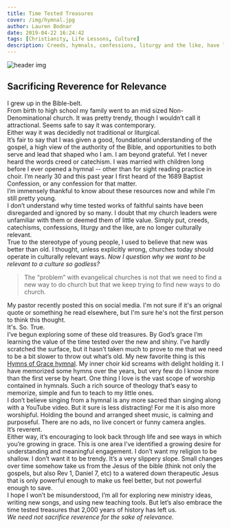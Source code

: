 ```yaml
---
title: Time Tested Treasures
cover: /img/hymnal.jpg
author: Lauren Bodnar
date: 2019-04-22 16:24:42
tags: [Christianity, Life Lessons, Culture]
description: Creeds, hymnals, confessions, liturgy and the like, have lost cultural relevance. By God’s grace I’m learning the value of the time tested over the new and shiny.
---
```

![header img](/img/hymnal.jpg)
<br/>
## Sacrificing Reverence for Relevance

I grew up in the Bible-belt. <br/>
From birth to high school my family went to an mid sized Non-Denominational church. It was pretty trendy, though I wouldn’t call it attractional. Seems safe to say it was contemporary.<br/>
Either way it was decidedly not traditional or liturgical. <br/>
It’s fair to say that I was given a good, foundational understanding of the gospel, a high view of the authority of the Bible, and opportunities to both serve and lead that shaped who I am. I am beyond grateful. Yet I never heard the words creed or catechism. I was married with children long before I ever opened a hymnal -- other than for sight reading practice in choir. I’m nearly 30 and this past year I first heard of the 1689 Baptist Confession, or any confession for that matter. <br/>
I’m immensely thankful to know about these resources now and while I'm still pretty young. <br/>
I don’t understand why time tested works of faithful saints have been disregarded and ignored by so many. I doubt that my church leaders were unfamiliar with them or deemed them of little value. Simply put, creeds, catechisms, confessions, liturgy and the like, are no longer culturally relevant. <br/>
True to the stereotype of young people, I used to believe that new was better than old. I thought, unless explicitly wrong, churches today should operate in culturally relevant ways. *Now I question why we want to be relevant to a culture so godless?*
<br/>

>The “problem” with evangelical churches is not that we need to find a new way to do church but that we keep trying to find new ways to do church.

My pastor recently posted this on social media. I'm not sure if it's an orignal quote or something he read elsewhere, but I'm sure he's not the first person to think this thought. </br>
It's. So. True. </br>
I’ve begun exploring some of these old treasures. By God’s grace I’m learning the value of the time tested over the new and shiny. I’ve hardly scratched the surface, but it hasn’t taken much to prove to me that we need to be a bit slower to throw out what’s old. My new favorite thing is this [Hymns of Grace hymnal](https://hymnsofgrace.com/collections/hymns-of-grace-hymnal-editions/products/pew-edition-hymns-of-grace). My inner choir kid screams with delight holding it. I have memorized some hymns over the years, but very few do I know more than the first verse by heart. One thing I love is the vast scope of worship contained in hymnals. Such a rich source of theology that’s easy to memorize, simple and fun to teach to my little ones. <br/>
I don’t believe singing from a hymnal is any more sacred than singing along with a YouTube video. But it sure is less distracting! For me it is also more worshipful. Holding the bound and arranged sheet music, is calming and purposeful. There are no ads, no live concert or funny camera angles. <br/>
It’s reverent. <br/>
Either way, it’s encouraging to look back through life and see ways in which you’re growing in grace. This is one area I’ve identified a growing desire for understanding and meaningful engagement. I don’t want my religion to be shallow. I don’t want it to be trendy. It’s a very slippery slope. Small changes over time somehow take us from the Jesus of the bible (think not only the gospels, but also Rev 1, Daniel 7, etc) to a watered down therapeutic Jesus that is only powerful enough to make us feel better, but not powerful enough to save. <br/>
I hope I won’t be misunderstood, I’m all for exploring new ministry ideas, writing new songs, and using new teaching tools. But let’s also embrace the time tested treasures that 2,000 years of history has left us. </br>
*We need not sacrifice reverence for the sake of relevance.*
